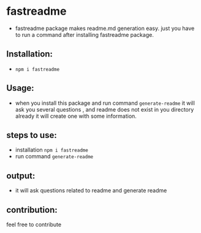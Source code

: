 # fastreadme
-  fastreadme package makes readme.md generation easy. just you have to run a command after installing fastreadme package.

## Installation:
-  `npm i fastreadme`

## Usage:
- when you install this package and run command `generate-readme` it will ask you several questions , and readme does not exist in you directory already it will create one with some information.

## steps to use:
- installation `npm i fastreadme`
- run command `generate-readme`

## output:
- it will ask questions related to readme and generate  readme

## contribution:
feel free to contribute

